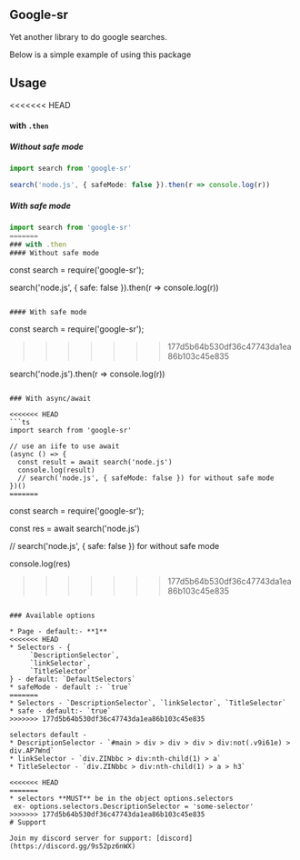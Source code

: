## Google-sr

Yet another library to do google searches.

Below is a simple example of using this package

## Usage

<<<<<<< HEAD
#### with `.then`
##### Without safe mode
```ts
import search from 'google-sr'

search('node.js', { safeMode: false }).then(r => console.log(r))
```

##### With safe mode

```ts
import search from 'google-sr'
=======
### with .then
#### Without safe mode
```
const search = require('google-sr');

search('node.js', { safe: false }).then(r => console.log(r))
```

#### With safe mode

```
const search = require('google-sr');
>>>>>>> 177d5b64b530df36c47743da1ea86b103c45e835

search('node.js').then(r => console.log(r))
```

### With async/await

<<<<<<< HEAD
```ts
import search from 'google-sr'

// use an iife to use await
(async () => {
  const result = await search('node.js')
  console.log(result)
  // search('node.js', { safeMode: false }) for without safe mode
})()
=======
```
const search = require('google-sr');

const res = await search('node.js')

// search('node.js', { safe: false }) for without safe mode

console.log(res)
>>>>>>> 177d5b64b530df36c47743da1ea86b103c45e835
```

### Available options

* Page - default:- **1**
<<<<<<< HEAD
* Selectors - {
	 `DescriptionSelector`, 
	 `linkSelector`, 
	 `TitleSelector`
} - default: `DefaultSelectors`
* safeMode - default :- `true`
=======
* Selectors - `DescriptionSelector`, `linkSelector`, `TitleSelector`
* safe - default:- `true`
>>>>>>> 177d5b64b530df36c47743da1ea86b103c45e835

selectors default -
* DescriptionSelector - `#main > div > div > div > div:not(.v9i61e) > div.AP7Wnd`
* linkSelector - `div.ZINbbc > div:nth-child(1) > a`
* TitleSelector - `div.ZINbbc > div:nth-child(1) > a > h3`

<<<<<<< HEAD
=======
* selectors **MUST** be in the object options.selectors
 ex- options.selectors.DescriptionSelector = 'some-selector'
>>>>>>> 177d5b64b530df36c47743da1ea86b103c45e835
# Support

Join my discord server for support: [discord](https://discord.gg/9s52pz6nWX)